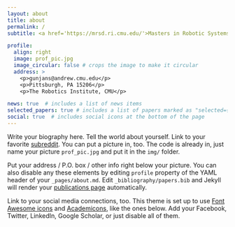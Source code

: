 ```yaml
---
layout: about
title: about
permalink: /
subtitle: <a href='https://mrsd.ri.cmu.edu/'>Masters in Robotic Systems Development</a>.

profile:
  align: right
  image: prof_pic.jpg
  image_circular: false # crops the image to make it circular
  address: >
    <p>gunjans@andrew.cmu.edu</p>
    <p>Pittsburgh, PA 15206</p>
    <p>The Robotics Institute, CMU</p>

news: true  # includes a list of news items
selected_papers: true # includes a list of papers marked as "selected={true}"
social: true  # includes social icons at the bottom of the page
---
```


Write your biography here. Tell the world about yourself. Link to your favorite [subreddit](http://reddit.com). You can put a picture in, too. The code is already in, just name your picture `prof_pic.jpg` and put it in the `img/` folder.

Put your address / P.O. box / other info right below your picture. You can also disable any these elements by editing `profile` property of the YAML header of your `_pages/about.md`. Edit `_bibliography/papers.bib` and Jekyll will render your [publications page](/al-folio/publications/) automatically.

Link to your social media connections, too. This theme is set up to use [Font Awesome icons](http://fortawesome.github.io/Font-Awesome/) and [Academicons](https://jpswalsh.github.io/academicons/), like the ones below. Add your Facebook, Twitter, LinkedIn, Google Scholar, or just disable all of them.
